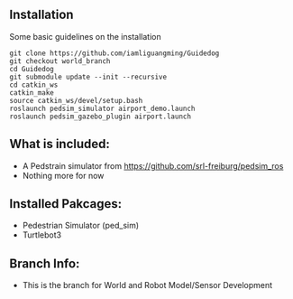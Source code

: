 ## Installation

Some basic guidelines on the installation
```
git clone https://github.com/iamliguangming/Guidedog 
git checkout world_branch
cd Guidedog
git submodule update --init --recursive
cd catkin_ws
catkin_make
source catkin_ws/devel/setup.bash
roslaunch pedsim_simulator airport_demo.launch 
roslaunch pedsim_gazebo_plugin airport.launch

```
## What is included:
- A Pedstrain simulator from https://github.com/srl-freiburg/pedsim_ros
- Nothing more for now

## Installed Pakcages:
- Pedestrian Simulator (ped_sim)
- Turtlebot3
## Branch Info:
- This is the branch for World and Robot Model/Sensor Development
